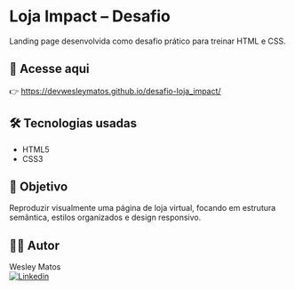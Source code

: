 # Loja Impact – Desafio

Landing page desenvolvida como desafio prático para treinar HTML e CSS.

## 🔗 Acesse aqui

👉 https://devwesleymatos.github.io/desafio-loja_impact/

## 🛠️ Tecnologias usadas

- HTML5
- CSS3

## 📌 Objetivo

Reproduzir visualmente uma página de loja virtual, focando em estrutura semântica, estilos organizados e design responsivo.

## 👨‍💻 Autor

Wesley Matos  
[![Linkedin](https://img.shields.io/badge/LinkedIn-0077B5?style=for-the-badge&logo=linkedin&logoColor=white)](https://github.com/DevWesleyMatos)

